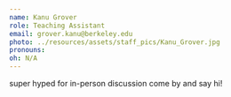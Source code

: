 ```yaml
---  
name: Kanu Grover  
role: Teaching Assistant  
email: grover.kanu@berkeley.edu  
photo: ../resources/assets/staff_pics/Kanu_Grover.jpg  
pronouns:   
oh: N/A  
---  
```

  
super hyped for in-person discussion come by and say hi!  
